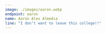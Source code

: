 ```yaml
---
image: ./images/aaron.webp
endpoint: aaron
name: Aaron Alex Almedia
line: "I don’t want to leave this college!!"
---
```

